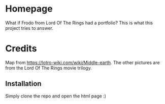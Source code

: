 # Homepage

What if Frodo from Lord Of The Rings had a portfolio? This is what this project tries to answer.

# Credits

Map from https://lotro-wiki.com/wiki/Middle-earth. The other pictures are from the Lord Of The Rings movie trilogy.

## Installation

Simply clone the repo and open the html page :)
